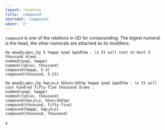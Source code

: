 ```yaml
---
layout: relation
title: 'compound'
shortdef: 'compound'
udver: '2'
---
```


`compound` is one of the relations in UD for compounding. The bigest numeral is the head, the other numerals are attached as its modifiers.

~~~ sdparse
Սա առավելագույնը 5 հազար դրամ կարժենա ։ \n It will cost at-most 5 thousand drams .
nummod(դրամ, հազար)
nummod(rubles, thousand)
compound(հազար, 5-3)
compound(thousand, 5-13)
~~~

~~~ sdparse
Սա առավելագույնը հարյուր հինսունհինգ հազար դրամ կարժենա ։ \n It will cost hundred fifty-five thousand drams .
nummod(դրամ, հազար)
nummod(rubles, thousand)
compound(հարյուր, հիսունհինգ)
compound(thousand, fifty-five)
compound(հազար, հարյուր)
compound(thousand, thousand)
~~~
x
